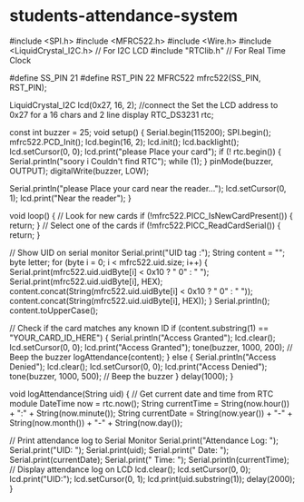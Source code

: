 # students-attendance-system
#include <SPI.h>
#include <MFRC522.h>
#include <Wire.h>
#include <LiquidCrystal_I2C.h> // For I2C LCD
#include "RTClib.h" // For Real Time Clock

#define SS_PIN 21
#define RST_PIN 22
MFRC522 mfrc522(SS_PIN, RST_PIN);

LiquidCrystal_I2C lcd(0x27, 16, 2); //connect the Set the LCD address to 0x27 for a 16 chars and 2 line display
RTC_DS3231 rtc;

const int buzzer = 25;
void setup() {
  Serial.begin(115200);
  SPI.begin();
  mfrc522.PCD_Init();
  lcd.begin(16, 2);
  lcd.init();
  lcd.backlight();
  lcd.setCursor(0, 0);
  lcd.print("please Place your card");
  if (! rtc.begin()) {
    Serial.println("soory i Couldn't find RTC");
    while (1);
  }
  pinMode(buzzer, OUTPUT);
  digitalWrite(buzzer, LOW);

  Serial.println("please Place your card near the reader...");
  lcd.setCursor(0, 1);
  lcd.print("Near the reader");
}

void loop() {
  // Look for new cards
  if (!mfrc522.PICC_IsNewCardPresent()) {
    return;
  }
  // Select one of the cards
  if (!mfrc522.PICC_ReadCardSerial()) {
    return;
  }

  // Show UID on serial monitor
  Serial.print("UID tag :");
  String content = "";
  byte letter;
  for (byte i = 0; i < mfrc522.uid.size; i++) {
     Serial.print(mfrc522.uid.uidByte[i] < 0x10 ? " 0" : " ");
     Serial.print(mfrc522.uid.uidByte[i], HEX);
     content.concat(String(mfrc522.uid.uidByte[i] < 0x10 ? " 0" : " "));
     content.concat(String(mfrc522.uid.uidByte[i], HEX));
  }
  Serial.println();
  content.toUpperCase();

  // Check if the card matches any known ID
  if (content.substring(1) == "YOUR_CARD_ID_HERE") {
    Serial.println("Access Granted");
    lcd.clear();
    lcd.setCursor(0, 0);
    lcd.print("Access Granted");
    tone(buzzer, 1000, 200); // Beep the buzzer
    logAttendance(content);
  } else {
    Serial.println("Access Denied");
    lcd.clear();
    lcd.setCursor(0, 0);
    lcd.print("Access Denied");
    tone(buzzer, 1000, 500); // Beep the buzzer
  }
  delay(1000);
}

void logAttendance(String uid) {
  // Get current date and time from RTC module
  DateTime now = rtc.now();
  String currentTime = String(now.hour()) + ":" + String(now.minute());
  String currentDate = String(now.year()) + "-" + String(now.month()) + "-" + String(now.day());

  // Print attendance log to Serial Monitor
  Serial.print("Attendance Log: ");
  Serial.print("UID: ");
  Serial.print(uid);
  Serial.print(" Date: ");
  Serial.print(currentDate);
  Serial.print(" Time: ");
  Serial.println(currentTime);
  // Display attendance log on LCD
  lcd.clear();
  lcd.setCursor(0, 0);
  lcd.print("UID:");
  lcd.setCursor(0, 1);
  lcd.print(uid.substring(1));
  delay(2000);
}
